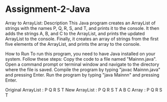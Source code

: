 # Assignment-2-Java

Array to ArrayList:
Description
This Java program creates an ArrayList of strings with the names P, Q, R, S, and T, and prints it to the console. It then adds the strings A, B, and C to the ArrayList, and prints the updated ArrayList to the console. Finally, it creates an array of strings from the first five elements of the ArrayList, and prints the array to the console.

How to Run
To run this program, you need to have Java installed on your system. Follow these steps:
Copy the code to a file named "Mainnn.java".
Open a command prompt or terminal window and navigate to the directory where the file is saved.
Compile the program by typing "javac Mainnn.java" and pressing Enter.
Run the program by typing "java Mainnn" and pressing Enter.

Original ArrayList : 
P Q R S T 
New ArrayList : 
P Q R S T A B C 
Array : 
P Q R S T 


